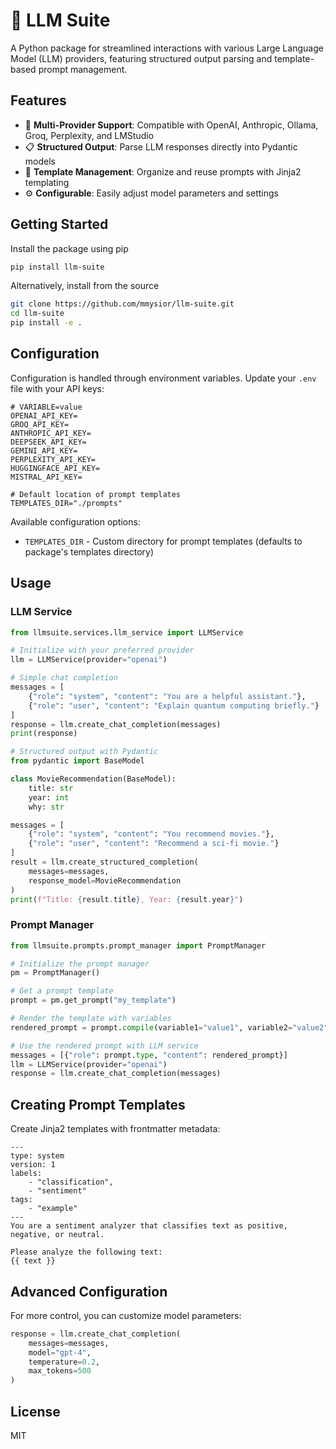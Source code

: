 # 🔧 LLM Suite

A Python package for streamlined interactions with various Large Language Model (LLM) providers, featuring structured output parsing and template-based prompt management.

## Features

- 🤖 **Multi-Provider Support**: Compatible with OpenAI, Anthropic, Ollama, Groq, Perplexity, and LMStudio
- 📋 **Structured Output**: Parse LLM responses directly into Pydantic models
- 📝 **Template Management**: Organize and reuse prompts with Jinja2 templating
- ⚙️ **Configurable**: Easily adjust model parameters and settings

## Getting Started

Install the package using pip

```bash
pip install llm-suite
```

Alternatively, install from the source

```bash
git clone https://github.com/mmysior/llm-suite.git
cd llm-suite
pip install -e .
```

## Configuration

Configuration is handled through environment variables. Update your `.env` file with your API keys:

```env
# VARIABLE=value 
OPENAI_API_KEY=
GROQ_API_KEY=
ANTHROPIC_API_KEY=
DEEPSEEK_API_KEY=
GEMINI_API_KEY=
PERPLEXITY_API_KEY=
HUGGINGFACE_API_KEY=
MISTRAL_API_KEY=

# Default location of prompt templates
TEMPLATES_DIR="./prompts"
```

Available configuration options:
- `TEMPLATES_DIR` - Custom directory for prompt templates (defaults to package's templates directory)

## Usage

### LLM Service

```python
from llmsuite.services.llm_service import LLMService

# Initialize with your preferred provider
llm = LLMService(provider="openai")

# Simple chat completion
messages = [
    {"role": "system", "content": "You are a helpful assistant."},
    {"role": "user", "content": "Explain quantum computing briefly."}
]
response = llm.create_chat_completion(messages)
print(response)

# Structured output with Pydantic
from pydantic import BaseModel

class MovieRecommendation(BaseModel):
    title: str
    year: int
    why: str

messages = [
    {"role": "system", "content": "You recommend movies."},
    {"role": "user", "content": "Recommend a sci-fi movie."}
]
result = llm.create_structured_completion(
    messages=messages,
    response_model=MovieRecommendation
)
print(f"Title: {result.title}, Year: {result.year}")
```

### Prompt Manager

```python
from llmsuite.prompts.prompt_manager import PromptManager

# Initialize the prompt manager
pm = PromptManager()

# Get a prompt template
prompt = pm.get_prompt("my_template")

# Render the template with variables
rendered_prompt = prompt.compile(variable1="value1", variable2="value2")

# Use the rendered prompt with LLM service
messages = [{"role": prompt.type, "content": rendered_prompt}]
llm = LLMService(provider="openai")
response = llm.create_chat_completion(messages)
```

## Creating Prompt Templates

Create Jinja2 templates with frontmatter metadata:

```jinja
---
type: system
version: 1
labels: 
    - "classification",
    - "sentiment"
tags:
    - "example"
---
You are a sentiment analyzer that classifies text as positive, negative, or neutral.

Please analyze the following text:
{{ text }}
```

## Advanced Configuration

For more control, you can customize model parameters:

```python
response = llm.create_chat_completion(
    messages=messages,
    model="gpt-4",
    temperature=0.2,
    max_tokens=500
)
```

## License

MIT
